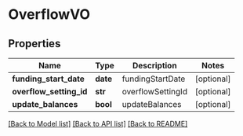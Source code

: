# OverflowVO

## Properties
Name | Type | Description | Notes
------------ | ------------- | ------------- | -------------
**funding_start_date** | **date** | fundingStartDate | [optional] 
**overflow_setting_id** | **str** | overflowSettingId | [optional] 
**update_balances** | **bool** | updateBalances | [optional] 

[[Back to Model list]](../README.md#documentation-for-models) [[Back to API list]](../README.md#documentation-for-api-endpoints) [[Back to README]](../README.md)


